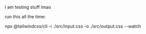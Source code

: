 I am testing stuff lmao

run this all the time:

npx @tailwindcss/cli -i ./src/input.css -o ./src/output.css --watch